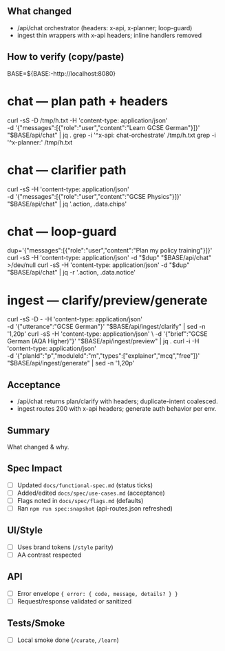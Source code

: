 ## What changed
- /api/chat orchestrator (headers: x-api, x-planner; loop-guard)
- ingest thin wrappers with x-api headers; inline handlers removed

## How to verify (copy/paste)
BASE=${BASE:-http://localhost:8080}

# chat — plan path + headers
curl -sS -D /tmp/h.txt -H 'content-type: application/json' \
  -d '{"messages":[{"role":"user","content":"Learn GCSE German"}]}' \
  "$BASE/api/chat" | jq .
grep -i '^x-api: chat-orchestrate' /tmp/h.txt
grep -i '^x-planner:' /tmp/h.txt

# chat — clarifier path
curl -sS -H 'content-type: application/json' \
  -d '{"messages":[{"role":"user","content":"GCSE Physics"}]}' \
  "$BASE/api/chat" | jq '.action, .data.chips'

# chat — loop-guard
dup='{"messages":[{"role":"user","content":"Plan my policy training"}]}'
curl -sS -H 'content-type: application/json' -d "$dup" "$BASE/api/chat" >/dev/null
curl -sS -H 'content-type: application/json' -d "$dup" "$BASE/api/chat" | jq -r '.action, .data.notice'

# ingest — clarify/preview/generate
curl -sS -D - -H 'content-type: application/json' \
  -d '{"utterance":"GCSE German"}' "$BASE/api/ingest/clarify" | sed -n '1,20p'
curl -sS -H 'content-type: application/json' \
  -d '{"brief":"GCSE German (AQA Higher)"}' "$BASE/api/ingest/preview" | jq .
curl -i -H 'content-type: application/json' \
  -d '{"planId":"p","moduleId":"m","types":["explainer","mcq","free"]}' \
  "$BASE/api/ingest/generate" | sed -n '1,20p'

## Acceptance
- /api/chat returns plan/clarify with headers; duplicate-intent coalesced.
- ingest routes 200 with x-api headers; generate auth behavior per env.

## Summary
What changed & why.

## Spec Impact
- [ ] Updated `docs/functional-spec.md` (status ticks)
- [ ] Added/edited `docs/spec/use-cases.md` (acceptance)
- [ ] Flags noted in `docs/spec/flags.md` (defaults)
- [ ] Ran `npm run spec:snapshot` (api-routes.json refreshed)

## UI/Style
- [ ] Uses brand tokens (`/style` parity)
- [ ] AA contrast respected

## API
- [ ] Error envelope `{ error: { code, message, details? } }`
- [ ] Request/response validated or sanitized

## Tests/Smoke
- [ ] Local smoke done (`/curate`, `/learn`)
